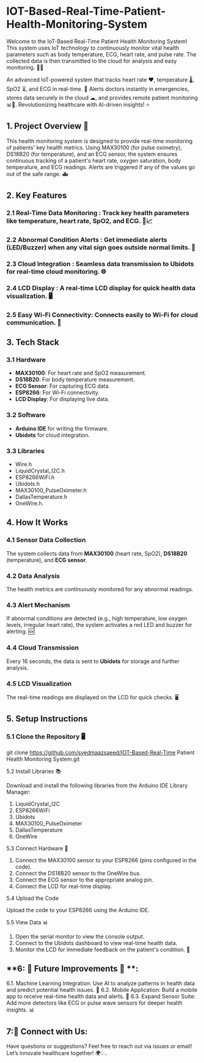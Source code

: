 # IOT-Based-Real-Time-Patient-Health-Monitoring-System

Welcome to the IoT-Based Real-Time Patient Health Monitoring System! This system uses IoT technology to continuously monitor vital health parameters such as body temperature, ECG, heart rate, and pulse rate. The collected data is then transmitted to the cloud for analysis and easy monitoring. 🏥🌐

An advanced IoT-powered system that tracks heart rate ❤️, temperature 🌡, SpO2 ⏳, and ECG in real-time. 🚨 Alerts doctors instantly in emergencies, stores data securely in the cloud ☁, and provides remote patient monitoring 📊📱. Revolutionizing healthcare with AI-driven insights! ⭐

## **1. Project Overview 🚀**

This health monitoring system is designed to provide real-time monitoring of patients' key health metrics. Using MAX30100 (for pulse oximetry), DS18B20 (for temperature), and an ECG sensor, the system ensures continuous tracking of a patient's heart rate, oxygen saturation, body temperature, and ECG readings. Alerts are triggered if any of the values go out of the safe range. 🚑

## **2. Key Features**

### **2.1 Real-Time Data Monitoring** : Track key health parameters like temperature, heart rate, SpO2, and ECG. 💓📈
### **2.2 Abnormal Condition Alerts** :  Get immediate alerts (LED/Buzzer) when any vital sign goes outside normal limits. 🚨
### **2.3 Cloud Integration** :  Seamless data transmission to Ubidots for real-time cloud monitoring. 🌐
### **2.4 LCD Display** :  A real-time LCD display for quick health data visualization. 🖥️
### **2.5 Easy Wi-Fi Connectivity**:  Connects easily to Wi-Fi for cloud communication. 📡

## **3. Tech Stack**

### **3.1 Hardware**

- **MAX30100**: For heart rate and SpO2 measurement.  
- **DS18B20**: For body temperature measurement.  
- **ECG Sensor**: For capturing ECG data.  
- **ESP8266**: For Wi-Fi connectivity.  
- **LCD Display**: For displaying live data.

### **3.2 Software**

- **Arduino IDE** for writing the firmware.  
- **Ubidots** for cloud integration.

### **3.3 Libraries**

- Wire.h  
- LiquidCrystal_I2C.h  
- ESP8266WiFi.h  
- Ubidots.h  
- MAX30100_PulseOximeter.h  
- DallasTemperature.h  
- OneWire.h.

## **4. How It Works**

### **4.1 Sensor Data Collection**

The system collects data from **MAX30100** (heart rate, SpO2), **DS18B20** (temperature), and **ECG sensor**.

### **4.2 Data Analysis**

The health metrics are continuously monitored for any abnormal readings.

### **4.3 Alert Mechanism**

If abnormal conditions are detected (e.g., high temperature, low oxygen levels, irregular heart rate), the system activates a red LED and buzzer for alerting. 🆘

### **4.4 Cloud Transmission**

Every 16 seconds, the data is sent to **Ubidots** for storage and further analysis.

### **4.5 LCD Visualization**

The real-time readings are displayed on the LCD for quick checks. 🖥️


## **5. Setup Instructions**

### **5.1 Clone the Repository 🖥️**


git clone https://github.com/syedmaazsaeed/IOT-Based-Real-Time Patient Health Monitoring System.git

5.2 Install Libraries 📚

Download and install the following libraries from the Arduino IDE Library Manager:

1. LiquidCrystal_I2C
2. ESP8266WiFi
3. Ubidots
4. MAX30100_PulseOximeter
5. DallasTemperature
6. OneWire

5.3 Connect Hardware 🔌

1. Connect the MAX30100 sensor to your ESP8266 (pins configured in the code).
2. Connect the DS18B20 sensor to the OneWire bus.
3. Connect the ECG sensor to the appropriate analog pin.
4. Connect the LCD for real-time display.

5.4 Upload the Code

Upload the code to your ESP8266 using the Arduino IDE.

5.5 View Data 📊

1. Open the serial monitor to view the console output.
2. Connect to the Ubidots dashboard to view real-time health data.
3. Monitor the LCD for immediate feedback on the patient's condition. 📱


## **6: 🎯 Future Improvements 🔮 **:

6.1.  Machine Learning Integration: Use AI to analyze patterns in health data and predict potential health issues. 🤖
6.2.  Mobile Application: Build a mobile app to receive real-time health data and alerts. 📲
6.3.  Expand Sensor Suite: Add more detectors like ECG or pulse wave sensors for deeper health insights. 📊

## **7:💬 Connect with Us**:

Have questions or suggestions? Feel free to reach out via issues or email! Let’s innovate healthcare together! 🌍💡..
